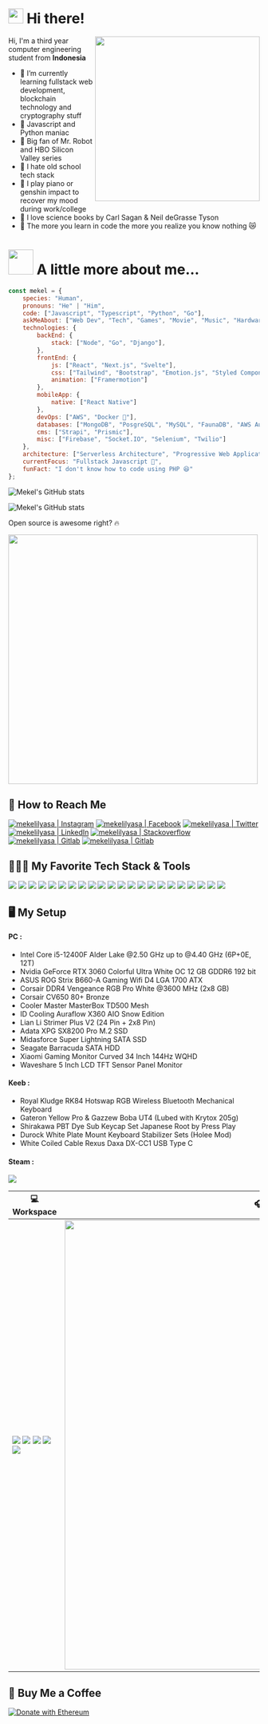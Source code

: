 # <img src="https://emojis.slackmojis.com/emojis/images/1603705805/11110/crewmate.gif?1603705805" width="30"/> Hi there!

<img align='right' src="https://i.pinimg.com/originals/1e/97/a8/1e97a88e304aa9c86026ef4c4c4e6936.gif" width="330">
Hi, I'm a third year computer engineering student from <b>Indonesia</b>

- 🌈 I’m currently learning fullstack web development, blockchain technology and cryptography stuff
- 🐙 Javascript and Python maniac
- 🐳 Big fan of Mr. Robot and HBO Silicon Valley series
- 💫 I hate old school tech stack
- 🦄 I play piano or genshin impact to recover my mood during work/college
- 🐑 I love science books by Carl Sagan & Neil deGrasse Tyson
- 🐥 The more you learn in code the more you realize you know nothing 😿

# <img src="https://media.giphy.com/media/VgCDAzcKvsR6OM0uWg/giphy.gif" width="50"> A little more about me...  

```javascript
const mekel = {
    species: "Human",
    pronouns: "He" | "Him",
    code: ["Javascript", "Typescript", "Python", "Go"],
    askMeAbout: ["Web Dev", "Tech", "Games", "Movie", "Music", "Hardware"],
    technologies: {
        backEnd: {
            stack: ["Node", "Go", "Django"],
        },
        frontEnd: {
            js: ["React", "Next.js", "Svelte"],
            css: ["Tailwind", "Bootstrap", "Emotion.js", "Styled Components"],
            animation: ["Framermotion"]
        },
        mobileApp: {
            native: ["React Native"]
        },
        devOps: ["AWS", "Docker 🐳"],
        databases: ["MongoDB", "PosgreSQL", "MySQL", "FaunaDB", "AWS Aurora"],
        cms: ["Strapi", "Prismic"],
        misc: ["Firebase", "Socket.IO", "Selenium", "Twilio"]
    },
    architecture: ["Serverless Architecture", "Progressive Web Applications", "Single Page Applications"],
    currentFocus: "Fullstack Javascript 👻",
    funFact: "I don't know how to code using PHP 😆"
};
```


![Mekel's GitHub stats](https://github-readme-stats.vercel.app/api?username=retr00exe&show_icons=true&theme=tokyonight)

![Mekel's GitHub stats](https://github-readme-stats.vercel.app/api/top-langs/?username=retr00exe&layout=compact&theme=tokyonight)

Open source is awesome right? 🔥

<img src="https://camo.githubusercontent.com/1c599fd918f649ead173975ee0cb6ce72c47d2765e2813f608f7282a74407e26/68747470733a2f2f6d656469612e67697068792e636f6d2f6d656469612f38333648694a633770677a7938694e58436e2f67697068792e676966" width="500">

<br>

## 👀 How to Reach Me

[<img alt="mekelilyasa | Instagram" src="https://img.shields.io/badge/instagram-%23E4405F.svg?&style=for-the-badge&logo=instagram&logoColor=white" />][instagram]
[<img alt="mekelilyasa | Facebook" src="https://img.shields.io/badge/facebook-%231877F2.svg?&style=for-the-badge&logo=facebook&logoColor=white" />][facebook]
[<img alt="mekelilyasa | Twitter" src="https://img.shields.io/badge/twitter-%231DA1F2.svg?&style=for-the-badge&logo=twitter&logoColor=white" />][twitter]
[<img alt="mekelilyasa | LinkedIn" src="https://img.shields.io/badge/linkedin-%230077B5.svg?&style=for-the-badge&logo=linkedin&logoColor=white" />][linkedin]
[<img alt="mekelilyasa | Stackoverflow" src="https://img.shields.io/badge/stackoverflow-%23FE7A16.svg?&style=for-the-badge&logo=stackoverflow&logoColor=white" />][stackoverflow] 
[<img alt="mekelilyasa | Gitlab" src="https://img.shields.io/badge/GitLab-330F63?style=for-the-badge&logo=gitlab&logoColor=white" />][gitlab]
[<img alt="mekelilyasa | Gitlab" src="https://img.shields.io/badge/Keybase.io-33A0FF?style=for-the-badge&logo=keybase&logoColor=white" />][keybase]
<br/>

## 👩🏻‍💻 My Favorite Tech Stack & Tools

<img src="https://img.shields.io/badge/html5%20-%23E34F26.svg?&style=for-the-badge&logo=html5&logoColor=white"/> <img src="https://img.shields.io/badge/css3%20-%231572B6.svg?&style=for-the-badge&logo=css3&logoColor=white"/> <img src="https://img.shields.io/badge/Sass-CC6699?style=for-the-badge&logo=sass&logoColor=white" /> <img src="https://img.shields.io/badge/Tailwind_CSS-38B2AC?style=for-the-badge&logo=tailwind-css&logoColor=white" /> <img src="https://img.shields.io/badge/javascript-%23F7DF1E.svg?&style=for-the-badge&logo=javascript&logoColor=black"/> <img src="https://img.shields.io/badge/TypeScript-007ACC?style=for-the-badge&logo=typescript&logoColor=white" /> <img src="https://img.shields.io/badge/Node.js-43853D?style=for-the-badge&logo=node-dot-js&logoColor=white"/> <img src="https://img.shields.io/badge/Deno.JS-464647?style=for-the-badge&logo=deno&logoColor=white"/> <img src="https://img.shields.io/badge/Express.js-000000?style=for-the-badge&logo=express&logoColor=white"/> <img src="https://img.shields.io/badge/GraphQl-E10098?style=for-the-badge&logo=graphql&logoColor=white"/> <img src="https://img.shields.io/badge/MongoDB-%234ea94b.svg?&style=for-the-badge&logo=mongodb&logoColor=white"/> <img src="https://img.shields.io/badge/react%20-%2361DAFB.svg?&style=for-the-badge&logo=react&logoColor=black"/> <img src="https://img.shields.io/badge/Redux-593D88?style=for-the-badge&logo=redux&logoColor=white"/> <img src="https://img.shields.io/badge/Svelte-FF3E00?style=for-the-badge&logo=svelte&logoColor=white"/> <img src="https://img.shields.io/badge/next.js-000000?style=for-the-badge&logo=next-dot-js&logoColor=white"/> <img src="https://img.shields.io/badge/strapi-2e7eea?style=for-the-badge&logo=strapi&logoColor=white"/> <img src="https://img.shields.io/badge/python-%233776AB.svg?&style=for-the-badge&logo=python&logoColor=white"/> <img src="https://img.shields.io/badge/django%20-%23092E20.svg?&style=for-the-badge&logo=django&logoColor=white"/> <img src="https://img.shields.io/badge/go-%2300ADD8.svg?&style=for-the-badge&logo=go&logoColor=white"/> <img src="https://img.shields.io/badge/docker-%232496ED.svg?&style=for-the-badge&logo=docker&logoColor=white"/> <img src="https://img.shields.io/badge/git-%23F05032.svg?&style=for-the-badge&logo=git&logoColor=white"> <img src="https://img.shields.io/badge/Postman-FF6C37?style=for-the-badge&logo=Postman&logoColor=white">
<br />

## 🖥️ My Setup
#### PC :
- Intel Core i5-12400F Alder Lake @2.50 GHz up to @4.40 GHz (6P+0E, 12T)
- Nvidia GeForce RTX 3060 Colorful Ultra White OC 12 GB GDDR6 192 bit
- ASUS ROG Strix B660-A Gaming Wifi D4 LGA 1700 ATX
- Corsair DDR4 Vengeance RGB Pro White @3600 MHz (2x8 GB)
- Corsair CV650 80+ Bronze
- Cooler Master MasterBox TD500 Mesh
- ID Cooling Auraflow X360 AIO Snow Edition
- Lian Li Strimer Plus V2 (24 Pin + 2x8 Pin)
- Adata XPG SX8200 Pro M.2 SSD
- Midasforce Super Lightning SATA SSD
- Seagate Barracuda SATA HDD
- Xiaomi Gaming Monitor Curved 34 Inch 144Hz WQHD
- Waveshare 5 Inch LCD TFT Sensor Panel Monitor 

#### Keeb :
- Royal Kludge RK84 Hotswap RGB Wireless Bluetooth Mechanical Keyboard
- Gateron Yellow Pro & Gazzew Boba UT4 (Lubed with Krytox 205g)
- Shirakawa PBT Dye Sub Keycap Set Japanese Root by Press Play
- Durock White Plate Mount Keyboard Stabilizer Sets (Holee Mod)
- White Coiled Cable Rexus Daxa DX-CC1 USB Type C

#### Steam :
<img src="https://steam-stat.vercel.app/api?profileName=mekelilyasa"/>

| 💻 Workspace | 🎧 Spotify Playing |
| -------------------------------------------------------------------------------------------------------------------------------------------------------------------------------------------------------------------------------------------------------------------------------------------------------------------------------------------------------------------------------------------------------------------------------------------------------------------------------------------------------------------------------------------------------------------------------------------------------------------------- | ---------------------------------------------------------------------------------------------------------------------------------------------------- |
| <img src="https://img.shields.io/badge/nvidia-rtx 3060-%2376B900.svg?&style=for-the-badge&logo=nvidia&logoColor=white"/> <img src="https://img.shields.io/badge/intel-core%20i5%2012th-%230071C5.svg?&style=for-the-badge&logo=intel&logoColor=white"/> <img src="https://img.shields.io/badge/windows-%230078D6.svg?&style=for-the-badge&logo=windows&logoColor=white"/> <img src="https://img.shields.io/badge/ubuntu-%23E95420.svg?&style=for-the-badge&logo=ubuntu&logoColor=white"/> <img src="https://img.shields.io/badge/debian-%23A81D33.svg?&style=for-the-badge&logo=debian&logoColor=white"/> | [<img src="https://spotify-github-profile-6d72orq3n.vercel.app/api/spotify" width="900" />](https://open.spotify.com/user/21vdiiblmc6lv5b4bacgqulqi) |

## 🥤 Buy Me a Coffee

[![Donate with Ethereum](https://en.cryptobadges.io/badge/small/0xf6a5378F7CF3e985CD0AA845C7Bd6aEEd3e61fEB)](https://en.cryptobadges.io/donate/0xf6a5378F7CF3e985CD0AA845C7Bd6aEEd3e61fEB)

[twitter]: https://twitter.com/mekelilyasa3
[instagram]: https://instagram.com/mekelilyasa
[facebook]: https://www.facebook.com/mekel.ilyasa/
[linkedin]: https://linkedin.com/in/mekelilyasa
[stackoverflow]: https://stackoverflow.com/users/11771377/mekel-ilyasa
[gitlab]: https://gitlab.com/retr00exe
[keybase]: https://keybase.io/mekelilyasa
